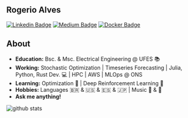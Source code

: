 ## Rogerio Alves

[![Linkedin Badge](https://img.shields.io/badge/-LinkedIn-blue?style=flat-square&logo=Linkedin&logoColor=white&link=https://www.linkedin.com/in/rogerio-alves-22b678153/)](https://www.linkedin.com/in/rogerio-alves-22b678153/) 
[![Medium Badge](https://img.shields.io/badge/-Medium-black?style=flat-square&logo=Medium&logoColor=white&link=https://medium.com/@rogerioalves.ee/)](https://medium.com/@rogerioalves.ee/) 
[![Docker Badge](https://img.shields.io/badge/-Docker-blue?style=flat-square&logo=Docker&logoColor=white&link=https://hub.docker.com/u/rjmalves)](https://hub.docker.com/u/rjmalves) 

## About

- **Education:** Bsc. & Msc. Electrical Engineering @ UFES 📚
- **Working:** Stochastic Optimization | Timeseries Forecasting | Julia, Python, Rust Dev. 💻 | HPC | AWS | MLOps @ ONS
- **Learning:** Optimization 🔢 | Deep Reinforcement Learning 🧠
- **Hobbies:** Languages 🇧🇷 & 🇺🇸 & 🇪🇸 & 🇯🇵 | Music 🎹 & 🎸
- **Ask me anything!** 

![github stats](https://github-readme-stats.vercel.app/api?username=rjmalves&show_icons=true)
